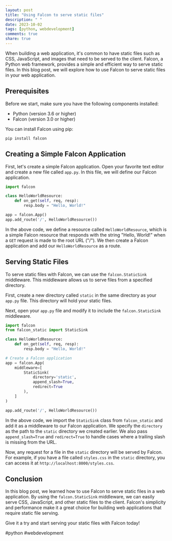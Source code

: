 ```yaml
---
layout: post
title: "Using Falcon to serve static files"
description: " "
date: 2023-10-02
tags: [python, webdevelopment]
comments: true
share: true
---
```


When building a web application, it's common to have static files such as CSS, JavaScript, and images that need to be served to the client. Falcon, a Python web framework, provides a simple and efficient way to serve static files. In this blog post, we will explore how to use Falcon to serve static files in your web application.

## Prerequisites

Before we start, make sure you have the following components installed:

- Python (version 3.6 or higher)
- Falcon (version 3.0 or higher)

You can install Falcon using pip:

```shell
pip install falcon
```

## Creating a Simple Falcon Application

First, let's create a simple Falcon application. Open your favorite text editor and create a new file called `app.py`. In this file, we will define our Falcon application.

```python
import falcon

class HelloWorldResource:
    def on_get(self, req, resp):
        resp.body = "Hello, World!"

app = falcon.App()
app.add_route('/', HelloWorldResource())
```

In the above code, we define a resource called `HelloWorldResource`, which is a simple Falcon resource that responds with the string "Hello, World!" when a `GET` request is made to the root URL ("/"). We then create a Falcon application and add our `HelloWorldResource` as a route.

## Serving Static Files

To serve static files with Falcon, we can use the `falcon.StaticSink` middleware. This middleware allows us to serve files from a specified directory.

First, create a new directory called `static` in the same directory as your `app.py` file. This directory will hold your static files.

Next, open your `app.py` file and modify it to include the `falcon.StaticSink` middleware.

```python
import falcon
from falcon_static import StaticSink

class HelloWorldResource:
    def on_get(self, req, resp):
        resp.body = "Hello, World!"

# Create a Falcon application
app = falcon.App(
    middleware=[
        StaticSink(
            directory='static',
            append_slash=True,
            redirect=True
        ),
    ]
)

app.add_route('/', HelloWorldResource())
```

In the above code, we import the `StaticSink` class from `falcon_static` and add it as a middleware to our Falcon application. We specify the `directory` as the path to the `static` directory we created earlier. We also pass `append_slash=True` and `redirect=True` to handle cases where a trailing slash is missing from the URL.

Now, any request for a file in the `static` directory will be served by Falcon. For example, if you have a file called `styles.css` in the `static` directory, you can access it at `http://localhost:8000/styles.css`.

## Conclusion

In this blog post, we learned how to use Falcon to serve static files in a web application. By using the `falcon.StaticSink` middleware, we can easily serve CSS, JavaScript, and other static files to the client. Falcon's simplicity and performance make it a great choice for building web applications that require static file serving.

Give it a try and start serving your static files with Falcon today!

#python #webdevelopment